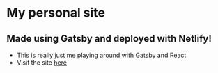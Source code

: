 # My personal site

## Made using Gatsby and deployed with Netlify!

* This is really just me playing around with Gatsby and React
* Visit the site [here](https://niallbarber.com/)